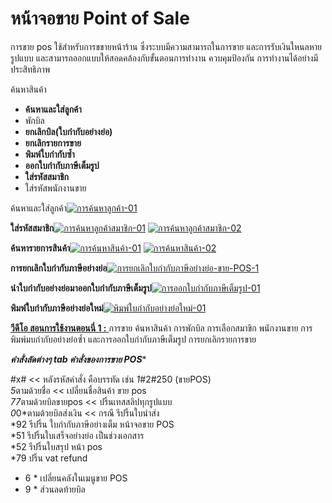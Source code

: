 # หน้าจอขาย Point of Sale

การขาย pos ใช้สำหรับการขขายหน้าร้าน ซึ่งระบบมีความสามารถในการขาย
และการรับเงินใหนลหายรูปแบบ และสามารถออกแบบให้สอดคล้องกับขั้นตอนการทำงาน
ควบคุมป้องกัน การทำงานได้อย่างมีประสิทธิภาพ

ค้นหาสินค้า

  * **ค้นหาและใส่ลูกค้า**
  * พักบิล
  * **ยกเลิกบิล(ใบกำกับอย่างย่อ)**
  * **ยกเลิกรายการขาย**
  * **พิมพ์ใบกำกับซ้ำ**
  * **ออกใบกำกับภาษีเต็มรูป**
  * **ใส่รหัสสมาชิก**
  * ใส่รหัสพนักงานขาย

ค้นหาและใส่ลูกค้า[![การค้นหาลูกค้า-01](http://www.smlaccount.com/manual/wp-content/uploads/2017/11/การค้นหาลูกค้า-01.jpg)](http://www.smlaccount.com/manual/wp-content/uploads/2017/11/การค้นหาลูกค้า-01.jpg)



**ใส่รหัสสมาชิก**[![การค้นหาลูกค้าสมาชิก-01](http://www.smlaccount.com/manual/wp-content/uploads/2017/11/การค้นหาลูกค้าสมาชิก-01.jpg)](http://www.smlaccount.com/manual/wp-content/uploads/2017/11/การค้นหาลูกค้าสมาชิก-01.jpg)
[![การค้นหาลูกค้าสมาชิก-02](http://www.smlaccount.com/manual/wp-content/uploads/2017/11/การค้นหาลูกค้าสมาชิก-02.jpg)](http://www.smlaccount.com/manual/wp-content/uploads/2017/11/การค้นหาลูกค้าสมาชิก-02.jpg)



**ค้นหารายการสินค้า**[![การค้นหาสินค้า-01](http://www.smlaccount.com/manual/wp-content/uploads/2017/11/การค้นหาสินค้า-01.jpg)](http://www.smlaccount.com/manual/wp-content/uploads/2017/11/การค้นหาสินค้า-01.jpg)
[![การค้นหาสินค้า-02](http://www.smlaccount.com/manual/wp-content/uploads/2017/11/การค้นหาสินค้า-02.jpg)](http://www.smlaccount.com/manual/wp-content/uploads/2017/11/การค้นหาสินค้า-02.jpg)



**การยกเลิกใบกำกับภาษีอย่างย่อ**[![การยกเลิกใบกำกับภาษีอย่างย่อ-ขาย-POS-1](http://www.smlaccount.com/manual/wp-content/uploads/2017/11/การยกเลิกใบกำกับภาษีอย่างย่อ-ขาย-POS-1.jpg)](http://www.smlaccount.com/manual/wp-content/uploads/2017/11/การยกเลิกใบกำกับภาษีอย่างย่อ-ขาย-POS-1.jpg)



**นำใบกำกับอย่างย่อมาออกใบกำกับภาษีเต็มรูป**[![การออกใบกำกับภาษีเต็มรูป-01](http://www.smlaccount.com/manual/wp-content/uploads/2017/11/การออกใบกำกับภาษีเต็มรูป-01.jpg)](http://www.smlaccount.com/manual/wp-content/uploads/2017/11/การออกใบกำกับภาษีเต็มรูป-01.jpg)



**พิมพ์ใบกำกับภาษีอย่างย่อใหม่**[![พิมพ์ใบกำกับอย่างย่อใหม่-01](http://www.smlaccount.com/manual/wp-content/uploads/2017/11/พิมพ์ใบกำกับอย่างย่อใหม่-01.jpg)](http://www.smlaccount.com/manual/wp-content/uploads/2017/11/พิมพ์ใบกำกับอย่างย่อใหม่-01.jpg)





[**วีดีโอ สอนการใช้งานตอนนี่ 1 :** ](https://youtu.be/5JJviHSGD7s) การขาย
ค้นหาสินค้า การพักบิล การเลือกสมาขิก พนักงานขาย การ พิมพ์มบกำกับอย่างย่อซ้ำ
และการออกใบกำกับภาษีเต็มรูป การยกเลิกรายการขาย

*****คำสั่งลัดต่างๆ tab คำสั่งของการขาย POS******

#x# << หลังรหัสคำสั่ง คือบรรทัด เช่น *1*#2#250 (ขายPOS)  
*5*ตามด้วยชื่อ << เปลี่ยนชื่อสินค้า ขาย pos  
*77*ตามด้วยบิลขายpos << ปริ้นเทสสลิปทุกรูปแบบ  
*0*0*ตามด้วยบิลส่งเงิน << กรณี รีปริ้นใบนำส่ง  
*92 รีปริ้น ใบกำกับภาษีอย่างเต็ม หน้าจอขาย POS  
*51 รีปริ้นใบเสร็จอย่างย่อ เป็นช่วงเอกสาร  
*52 รีปริ้นใบสรุป หน้า pos  
*79 ปริ้น vat refund  
* 6 * เปลี่ยนคลังในเมนูขาย POS  
* 9 * ส่วนลดท้ายบิล



